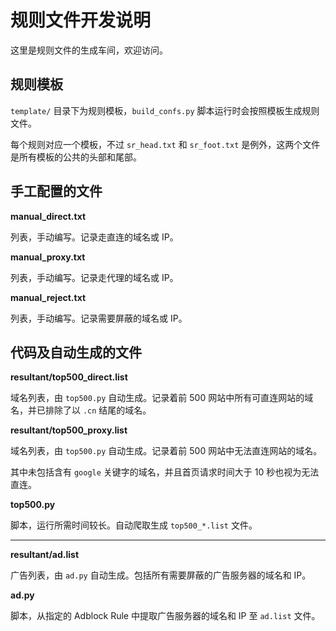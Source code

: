 # 规则文件开发说明

这里是规则文件的生成车间，欢迎访问。


## 规则模板

`template/` 目录下为规则模板，`build_confs.py` 脚本运行时会按照模板生成规则文件。

每个规则对应一个模板，不过 `sr_head.txt` 和 `sr_foot.txt` 是例外，这两个文件是所有模板的公共的头部和尾部。


## 手工配置的文件

**manual_direct.txt**

列表，手动编写。记录走直连的域名或 IP。

**manual_proxy.txt**

列表，手动编写。记录走代理的域名或 IP。

**manual_reject.txt**

列表，手动编写。记录需要屏蔽的域名或 IP。


## 代码及自动生成的文件

**resultant/top500_direct.list** 

域名列表，由 `top500.py` 自动生成。记录着前 500 网站中所有可直连网站的域名，并已排除了以 `.cn` 结尾的域名。

**resultant/top500_proxy.list** 

域名列表，由 `top500.py` 自动生成。记录着前 500 网站中无法直连网站的域名。

其中未包括含有 `google` 关键字的域名，并且首页请求时间大于 10 秒也视为无法直连。

**top500.py**

脚本，运行所需时间较长。自动爬取生成 `top500_*.list` 文件。

-----------------------------------

**resultant/ad.list**

广告列表，由 `ad.py` 自动生成。包括所有需要屏蔽的广告服务器的域名和 IP。

**ad.py**

脚本，从指定的 Adblock Rule 中提取广告服务器的域名和 IP 至 `ad.list` 文件。

